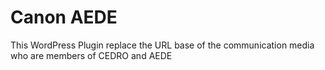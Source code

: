 Canon AEDE
==========

This WordPress Plugin replace the URL base of the communication media who are members of CEDRO and AEDE
